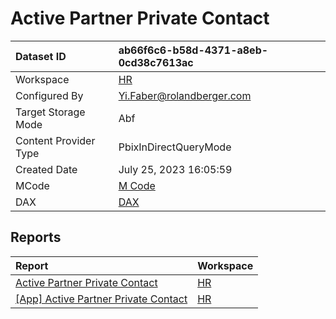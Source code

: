 



# Active Partner Private Contact

|Dataset ID|ab66f6c6-b58d-4371-a8eb-0cd38c7613ac|
| :--- | :--- |
|Workspace|[HR](../Workspaces/HR.md)|
|Configured By|Yi.Faber@rolandberger.com|
|Target Storage Mode|Abf|
|Content Provider Type|PbixInDirectQueryMode|
|Created Date|July 25, 2023 16:05:59|
|MCode|[M Code](./Active-Partner-Private-Contact/mcode.md)|
|DAX|[DAX](./Active-Partner-Private-Contact/dax.md)|

## Reports

|Report|Workspace|
| :--- | :--- |
|[Active Partner Private Contact](../Reports/Active-Partner-Private-Contact.md)|[HR](../Workspaces/HR.md)|
|[[App] Active Partner Private Contact](../Reports/[App]-Active-Partner-Private-Contact.md)|[HR](../Workspaces/HR.md)|
